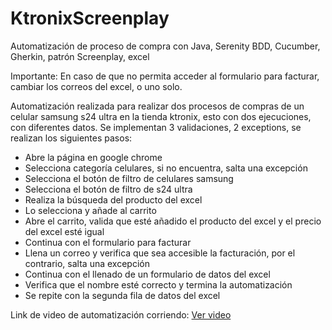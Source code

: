 # KtronixScreenplay
Automatización de proceso de compra con Java, Serenity BDD, Cucumber, Gherkin, patrón Screenplay, excel

Importante: En caso de que no permita acceder al formulario para facturar, cambiar los correos del excel, o uno solo.

Automatización realizada para realizar dos procesos de compras de un celular samsung s24 ultra en la tienda ktronix, esto con dos ejecuciones, con diferentes datos.
Se implementan 3 validaciones, 2 exceptions, se realizan los siguientes pasos:
- Abre la página en google chrome
- Selecciona categoría celulares, si no encuentra, salta una excepción
- Selecciona el botón de filtro de celulares samsung
- Selecciona el botón de filtro de s24 ultra
- Realiza la búsqueda del producto del excel
- Lo selecciona y añade al carrito
- Abre el carrito, valida que esté añadido el producto del excel y el precio del excel esté igual
- Continua con el formulario para facturar
- Llena un correo y verifica que sea accesible la facturación, por el contrario, salta una excepción
- Continua con el llenado de un formulario de datos del excel
- Verifica que el nombre esté correcto y termina la automatización
- Se repite con la segunda fila de datos del excel

Link de video de automatización corriendo: <a href="https://www.loom.com/share/d19896932e754fdd91b80755b72af4f5">Ver video</a>
